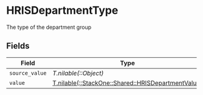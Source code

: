 # HRISDepartmentType

The type of the department group


## Fields

| Field                                                                                            | Type                                                                                             | Required                                                                                         | Description                                                                                      | Example                                                                                          |
| ------------------------------------------------------------------------------------------------ | ------------------------------------------------------------------------------------------------ | ------------------------------------------------------------------------------------------------ | ------------------------------------------------------------------------------------------------ | ------------------------------------------------------------------------------------------------ |
| `source_value`                                                                                   | *T.nilable(::Object)*                                                                            | :heavy_minus_sign:                                                                               | N/A                                                                                              |                                                                                                  |
| `value`                                                                                          | [T.nilable(::StackOne::Shared::HRISDepartmentValue)](../../models/shared/hrisdepartmentvalue.md) | :heavy_minus_sign:                                                                               | N/A                                                                                              | department                                                                                       |